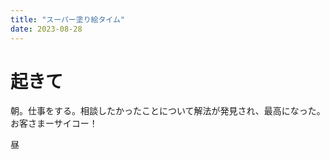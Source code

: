 ```yaml
---
title: "スーパー塗り絵タイム"
date: 2023-08-28
---
```


# 起きて
朝。仕事をする。相談したかったことについて解法が発見され、最高になった。お客さまーサイコー！

昼